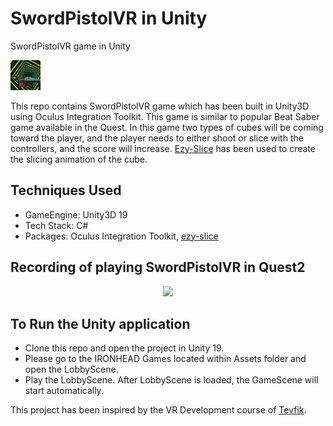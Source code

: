 # SwordPistolVR in Unity

SwordPistolVR game in Unity   

<!--![title-pic](https://github.com/saha0073/SwordPistolVR/blob/main/Capture.PNG | width=100)-->
<!--<p align="center"<img src="https://github.com/saha0073/SwordPistolVR/blob/main/Capture.PNG" \><p>-->
<img src="https://github.com/saha0073/SwordPistolVR/blob/main/Capture.PNG" width="48">

This repo contains SwordPistolVR game which has been built in Unity3D using Oculus Integration Toolkit. This game is similar to popular Beat Saber game available in the Quest. In this game two types of cubes will be coming toward the player, and the player needs to either shoot or slice with the controllers, and the score will increase. [Ezy-Slice](https://github.com/DavidArayan/ezy-slice) has been used to create the slicing animation of the cube. 

## Techniques Used
* GameEngine: Unity3D 19
* Tech Stack: C#
* Packages: Oculus Integration Toolkit, [ezy-slice](https://github.com/DavidArayan/ezy-slice) 

## Recording of playing SwordPistolVR in Quest2
<p align="center"><img src="https://github.com/saha0073/SwordPistolVR/blob/main/Recordings/SwordPistolVR10sec.gif" style="width:80%"\></p>

## To Run the Unity application
* Clone this repo and open the project in Unity 19.
* Please go to the IRONHEAD Games located within Assets folder and open the LobbyScene. 
* Play the LobbyScene. After LobbyScene is loaded, the GameScene will start automatically.

This project has been inspired by the VR Development course of [Tevfik](https://www.udemy.com/course/oculus-quest-development-with-unity/).


